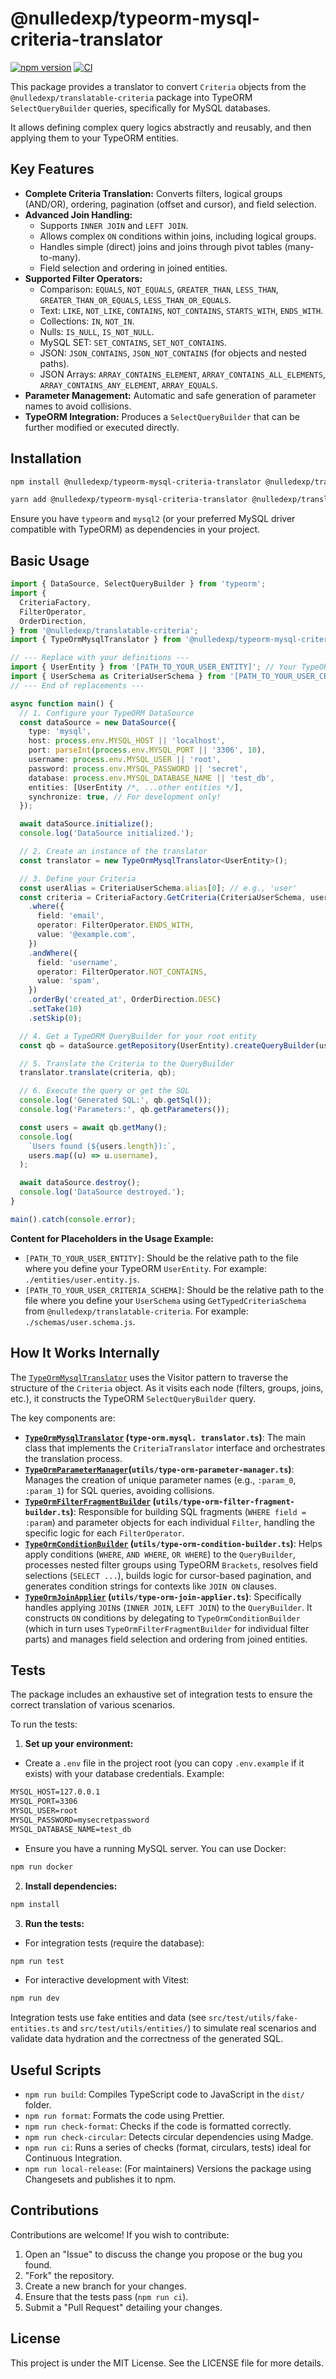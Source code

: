 # @nulledexp/typeorm-mysql-criteria-translator

[![npm version](https://img.shields.io/npm/v/@nulledexp/typeorm-mysql-criteria-translator.svg)](https://www.npmjs.com/package/@nulledexp/typeorm-mysql-criteria-translator)
[![CI](https://github.com/Techscq/translatable-criteria/actions/workflows/ci.yml/badge.svg)](https://github.com/Techscq/typeorm-mysql-criteria-translator/actions/workflows/ci.yml)

This package provides a translator to convert `Criteria` objects from the `@nulledexp/translatable-criteria` package into TypeORM `SelectQueryBuilder` queries, specifically for MySQL databases.

It allows defining complex query logics abstractly and reusably, and then applying them to your TypeORM entities.

## Key Features

- **Complete Criteria Translation:** Converts filters, logical groups (AND/OR), ordering, pagination (offset and cursor), and field selection.
- **Advanced Join Handling:**
  - Supports `INNER JOIN` and `LEFT JOIN`.
  - Allows complex `ON` conditions within joins, including logical groups.
  - Handles simple (direct) joins and joins through pivot tables (many-to-many).
  - Field selection and ordering in joined entities.
- **Supported Filter Operators:**
  - Comparison: `EQUALS`, `NOT_EQUALS`, `GREATER_THAN`, `LESS_THAN`, `GREATER_THAN_OR_EQUALS`, `LESS_THAN_OR_EQUALS`.
  - Text: `LIKE`, `NOT_LIKE`, `CONTAINS`, `NOT_CONTAINS`, `STARTS_WITH`, `ENDS_WITH`.
  - Collections: `IN`, `NOT_IN`.
  - Nulls: `IS_NULL`, `IS_NOT_NULL`.
  - MySQL SET: `SET_CONTAINS`, `SET_NOT_CONTAINS`.
  - JSON: `JSON_CONTAINS`, `JSON_NOT_CONTAINS` (for objects and nested paths).
  - JSON Arrays: `ARRAY_CONTAINS_ELEMENT`, `ARRAY_CONTAINS_ALL_ELEMENTS`, `ARRAY_CONTAINS_ANY_ELEMENT`, `ARRAY_EQUALS`.
- **Parameter Management:** Automatic and safe generation of parameter names to avoid collisions.
- **TypeORM Integration:** Produces a `SelectQueryBuilder` that can be further modified or executed directly.

## Installation

```bash
npm install @nulledexp/typeorm-mysql-criteria-translator @nulledexp/translatable-criteria typeorm mysql2
```

```bash
yarn add @nulledexp/typeorm-mysql-criteria-translator @nulledexp/translatable-criteria typeorm mysql2
```

Ensure you have `typeorm` and `mysql2` (or your preferred MySQL driver compatible with TypeORM) as dependencies in your project.

## Basic Usage

```typescript
import { DataSource, SelectQueryBuilder } from 'typeorm';
import {
  CriteriaFactory,
  FilterOperator,
  OrderDirection,
} from '@nulledexp/translatable-criteria';
import { TypeOrmMysqlTranslator } from '@nulledexp/typeorm-mysql-criteria-translator';

// --- Replace with your definitions ---
import { UserEntity } from '[PATH_TO_YOUR_USER_ENTITY]'; // Your TypeORM entity
import { UserSchema as CriteriaUserSchema } from '[PATH_TO_YOUR_USER_CRITERIA_SCHEMA]'; // Your CriteriaSchema
// --- End of replacements ---

async function main() {
  // 1. Configure your TypeORM DataSource
  const dataSource = new DataSource({
    type: 'mysql',
    host: process.env.MYSQL_HOST || 'localhost',
    port: parseInt(process.env.MYSQL_PORT || '3306', 10),
    username: process.env.MYSQL_USER || 'root',
    password: process.env.MYSQL_PASSWORD || 'secret',
    database: process.env.MYSQL_DATABASE_NAME || 'test_db',
    entities: [UserEntity /*, ...other entities */],
    synchronize: true, // For development only!
  });

  await dataSource.initialize();
  console.log('DataSource initialized.');

  // 2. Create an instance of the translator
  const translator = new TypeOrmMysqlTranslator<UserEntity>();

  // 3. Define your Criteria
  const userAlias = CriteriaUserSchema.alias[0]; // e.g., 'user'
  const criteria = CriteriaFactory.GetCriteria(CriteriaUserSchema, userAlias)
    .where({
      field: 'email',
      operator: FilterOperator.ENDS_WITH,
      value: '@example.com',
    })
    .andWhere({
      field: 'username',
      operator: FilterOperator.NOT_CONTAINS,
      value: 'spam',
    })
    .orderBy('created_at', OrderDirection.DESC)
    .setTake(10)
    .setSkip(0);

  // 4. Get a TypeORM QueryBuilder for your root entity
  const qb = dataSource.getRepository(UserEntity).createQueryBuilder(userAlias);

  // 5. Translate the Criteria to the QueryBuilder
  translator.translate(criteria, qb);

  // 6. Execute the query or get the SQL
  console.log('Generated SQL:', qb.getSql());
  console.log('Parameters:', qb.getParameters());

  const users = await qb.getMany();
  console.log(
    `Users found (${users.length}):`,
    users.map((u) => u.username),
  );

  await dataSource.destroy();
  console.log('DataSource destroyed.');
}

main().catch(console.error);
```

**Content for Placeholders in the Usage Example:**

- `[PATH_TO_YOUR_USER_ENTITY]`: Should be the relative path to the file where you define your TypeORM `UserEntity`. For example: `./entities/user.entity.js`.
- `[PATH_TO_YOUR_USER_CRITERIA_SCHEMA]`: Should be the relative path to the file where you define your `UserSchema` using `GetTypedCriteriaSchema` from `@nulledexp/translatable-criteria`. For example: `./schemas/user.schema.js`.

## How It Works Internally

The [`TypeOrmMysqlTranslator`](./src/docs/type-orm-mysql-translator/en.md) uses the Visitor pattern
to traverse the structure
of the
`Criteria` object. As it visits each node (filters, groups, joins, etc.), it constructs the TypeORM `SelectQueryBuilder` query.

The key components are:

- **[`TypeOrmMysqlTranslator`](./src/docs/type-orm-mysql-translator/en.md) (`type-orm.mysql.
translator.ts`)**: The main class that implements the `CriteriaTranslator` interface and
  orchestrates the translation process.
- **[`TypeOrmParameterManager`](./src/docs/components/type-orm-parameter-manager/en.md)(`utils/type-orm-parameter-manager.ts`)**: Manages
  the
  creation
  of unique parameter names (e.g., `:param_0`, `:param_1`) for SQL queries, avoiding collisions.
- **[`TypeOrmFilterFragmentBuilder`](./src/docs/components/type-orm-filter-fragment-builder/en.md)
  (`utils/type-orm-filter-fragment-builder.ts`)**:
  Responsible for building SQL fragments (`WHERE field = :param`) and parameter objects for each individual `Filter`, handling the specific logic for each `FilterOperator`.
- **[`TypeOrmConditionBuilder`](./src/docs/components/type-orm-query-structure-helper/en.md)
  (`utils/type-orm-condition-builder.ts`)**:
  Helps apply
  conditions (`WHERE`, `AND WHERE`, `OR WHERE`) to the `QueryBuilder`, processes nested filter groups using TypeORM `Brackets`, resolves field selections (`SELECT ...`), builds logic for cursor-based pagination, and generates condition strings for contexts like `JOIN ON` clauses.
- **[`TypeOrmJoinApplier`](./src/docs/components/type-orm-join-applier/en.md)
  (`utils/type-orm-join-applier.ts`)**:
  Specifically handles
  applying
  `JOIN`s (`INNER JOIN`, `LEFT JOIN`) to the `QueryBuilder`. It constructs `ON` conditions by delegating to `TypeOrmConditionBuilder` (which in turn uses `TypeOrmFilterFragmentBuilder` for individual filter parts) and manages field selection and ordering from joined entities.

## Tests

The package includes an exhaustive set of integration tests to ensure the correct translation of various scenarios.

To run the tests:

1.  **Set up your environment:**

- Create a `.env` file in the project root (you can copy `.env.example` if it exists) with your database credentials. Example:

```dockerfile
MYSQL_HOST=127.0.0.1
MYSQL_PORT=3306
MYSQL_USER=root
MYSQL_PASSWORD=mysecretpassword
MYSQL_DATABASE_NAME=test_db
```

- Ensure you have a running MySQL server. You can use Docker:

```bash
npm run docker
```

2.  **Install dependencies:**

```bash
npm install
```

3.  **Run the tests:**

- For integration tests (require the database):

```bash
npm run test
```

- For interactive development with Vitest:

```bash
npm run dev
```

Integration tests use fake entities and data (see `src/test/utils/fake-entities.ts` and `src/test/utils/entities/`) to simulate real scenarios and validate data hydration and the correctness of the generated SQL.

## Useful Scripts

- `npm run build`: Compiles TypeScript code to JavaScript in the `dist/` folder.
- `npm run format`: Formats the code using Prettier.
- `npm run check-format`: Checks if the code is formatted correctly.
- `npm run check-circular`: Detects circular dependencies using Madge.
- `npm run ci`: Runs a series of checks (format, circulars, tests) ideal for Continuous Integration.
- `npm run local-release`: (For maintainers) Versions the package using Changesets and publishes it to npm.

## Contributions

Contributions are welcome! If you wish to contribute:

1.  Open an "Issue" to discuss the change you propose or the bug you found.
2.  "Fork" the repository.
3.  Create a new branch for your changes.
4.  Ensure that the tests pass (`npm run ci`).
5.  Submit a "Pull Request" detailing your changes.

## License

This project is under the MIT License. See the LICENSE file for more details.
